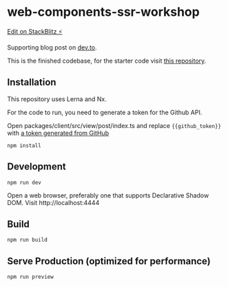 # web-components-ssr-workshop

[Edit on StackBlitz ⚡️](https://stackblitz.com/edit/node-so8wkd)

Supporting blog post on [dev.to](https://dev.to/steveblue/server-side-rendering-a-blog-with-web-components-3ije).

This is the finished codebase, for the starter code visit [this repository](https://github.com/steveblue/web-components-ssr-workshop-starter).

## Installation

This repository uses Lerna and Nx.

For the code to run, you need to generate a token for the Github API.

Open packages/client/src/view/post/index.ts and replace `{{github_token}}` with [a token generated from GitHub](https://github.com/settings/tokens?type=beta)

```
npm install
```

## Development

```
npm run dev
```

Open a web browser, preferably one that supports Declarative Shadow DOM. Visit http://localhost:4444

## Build

```
npm run build
```

## Serve Production (optimized for performance)

```
npm run preview
```
